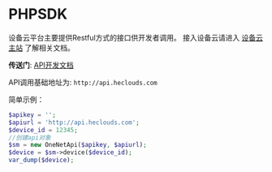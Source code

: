PHPSDK
======

设备云平台主要提供Restful方式的接口供开发者调用。
接入设备云请进入 [设备云主站](https://open.iot.10086.cn) 了解相关文档。

**传送门**:
[API开发文档](https://open.iot.10086.cn/doc)

API调用基础地址为:
`http://api.heclouds.com`


简单示例：
```php
$apikey = '';
$apiurl = 'http://api.heclouds.com';
$device_id = 12345;
//创建api对象
$sm = new OneNetApi($apikey, $apiurl);
$device = $sm->device($device_id);
var_dump($device);
```